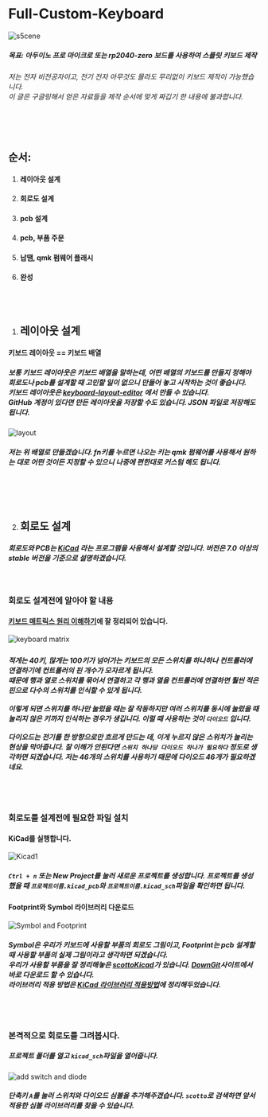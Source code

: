 # Full-Custom-Keyboard

![s5cene](img/S5cene46.jpg)

##### 목표: 아두이노 프로 마이크로 또는 rp2040-zero 보드를 사용하여 스플릿 키보드 제작

###### 저는 전자 비전공자이고, 전기 전자 아무것도 몰라도 무리없이 키보드 제작이 가능했습니다.<br>이 글은 구글링해서 얻은 자료들을 제작 순서에 맞게 짜깁기 한 내용에 불과합니다.

<br><br>

## 순서:

1. #### 레이아웃 설계

2. #### 회로도 설계

3. #### pcb 설계

4. #### pcb, 부품 주문

5. #### 납땜, qmk 펌웨어 플래시

6. #### 완성

<br><br>

1. ## 레이아웃 설계

#### 키보드 레이아웃 == 키보드 배열

##### 보통 키보드 레이아웃은 키보드 배열을 말하는데, 어떤 배열의 키보드를 만들지 정해야 회로도나 pcb를 설계할 때 고민할 일이 없으니 만들어 놓고 시작하는 것이 좋습니다.<br>키보드 레이아웃은 [keyboard-layout-editor](http://www.keyboard-layout-editor.com/) 에서 만들 수 있습니다.<br>GitHub 계정이 있다면 만든 레이아웃을 저장할 수도 있습니다. JSON 파일로 저장해도 됩니다.

![layout](img/layout/layout.png)

##### 저는 위 배열로 만들겠습니다. fn키를 누르면 나오는 키는 qmk 펌웨어를 사용해서 원하는 대로 어떤 것이든 지정할 수 있으니 나중에 편한대로 커스텀 해도 됩니다.

<br><br><br>

2. ## 회로도 설계

##### 회로도와 PCB는 [KiCad](https://www.kicad.org/) 라는 프로그램을 사용해서 설계할 것입니다. 버전은 7.0 이상의 stable 버전을 기준으로 설명하겠습니다.

<br>

### 회로도 설계전에 알아야 할 내용

#### [키보드 매트릭스 원리 이해하기](https://m.blog.naver.com/kdahaam/221495967863)에 잘 정리되어 있습니다.

![keyboard matrix](img/schematic/schematic1.png)

##### 

##### 적게는 40키, 많게는 100키가 넘어가는 키보드의 모든 스위치를 하나하나 컨트롤러에 연결하기에 컨트롤러의 핀 개수가 모자르게 됩니다. <br>때문에 행과 열로 스위치를 묶어서 연결하고 각 행과 열을 컨트롤러에 연결하면 훨씬 적은 핀으로 다수의 스위치를 인식할 수 있게 됩니다.<br><br>이렇게 되면 스위치를 하나만 눌렀을 때는 잘 작동하지만 여러 스위치를 동시에 눌렀을 때 눌리지 않은 키까지 인식하는 경우가 생깁니다. 이럴 때 사용하는 것이 `다이오드` 입니다. <br><br>다이오드는 전기를 한 방향으로만 흐르게 만드는 데, 이게 누르지 않은 스위치가 눌리는 현상을 막아줍니다. 잘 이해가 안된다면 `스위치 하나당 다이오드 하나가 필요하다` 정도로 생각하면 되겠습니다. 저는 46개의 스위치를 사용하기 때문에 다이오드 46개가 필요하겠네요.

<br><br>

### 회로도를 설계전에 필요한 파일 설치

#### KiCad를 실행합니다.

![Kicad1](img/schematic/Kicad1.png)

##### `Ctrl + n` 또는 New Project를 눌러 새로운 프로젝트를 생성합니다. 프로젝트를 생성했을 때 `프로젝트이름.kicad_pcb`와 `프로젝트이름.kicad_sch`파일을 확인하면 됩니다.

#### Footprint와 Symbol 라이브러리 다운로드

![Symbol and Footprint](img/schematic/Kicad2.png)

##### Symbol은 우리가 키보드에 사용할 부품의 회로도 그림이고, Footprint는 pcb 설계할 때 사용할 부품의 실제 그림이라고 생각하면 되겠습니다.<br>우리가 사용할 부품을 잘 정리해놓은 [scottoKicad](https://github.com/joe-scotto/scottokeebs/tree/main/Extras/ScottoKicad)가 있습니다. [DownGit](https://minhaskamal.github.io/DownGit/#/home?url=https://github.com/joe-scotto/scottokeebs/tree/main/Extras/ScottoKicad)사이트에서 바로 다운로드 할 수 있습니다.<br>라이브러리 적용 방법은 [KiCad 라이브러리 적용방법](https://github.com/Jangmyun/Full-Custom-Keyboard/tree/main/kicadLibrary)에 정리해두었습니다.

<br><br>

### 본격적으로 회로도를 그려봅시다.

##### 프로젝트 폴더를 열고 `kicad_sch`파일을 열어줍니다.

![add switch and diode](C:\Users\prada\repos\Full-Custom-Keyboard\img\schematic\Kicad3.png)

##### 단축키 `A`를 눌러 스위치와 다이오드 심볼을 추가해주겠습니다. `scotto`로 검색하면 앞서 적용한 심볼 라이브러리를 찾을 수 있습니다.

